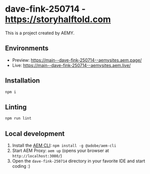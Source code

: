 # dave-fink-250714 - https://storyhalftold.com


This is a project created by AEMY.

## Environments

- Preview: https://main--dave-fink-250714--aemysites.aem.page/
- Live: https://main--dave-fink-250714--aemysites.aem.live/

## Installation

```sh
npm i
```

## Linting

```sh
npm run lint
```

## Local development

1. Install the [AEM CLI](https://github.com/adobe/helix-cli): `npm install -g @adobe/aem-cli`
1. Start AEM Proxy: `aem up` (opens your browser at `http://localhost:3000/`)
1. Open the `dave-fink-250714` directory in your favorite IDE and start coding :)

